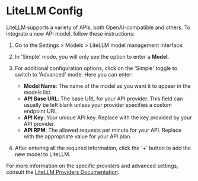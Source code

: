 # LiteLLM Config

LiteLLM supports a variety of APIs, both OpenAI-compatible and others. To integrate a new API model, follow these instructions:

1. Go to the Settings > Models > LiteLLM model management interface.
2. In 'Simple' mode, you will only see the option to enter a **Model**.
3. For additional configuration options, click on the 'Simple' toggle to switch to 'Advanced' mode. Here you can enter:
   - **Model Name**: The name of the model as you want it to appear in the models list.
   - **API Base URL**: The base URL for your API provider. This field can usually be left blank unless your provider specifies a custom endpoint URL.
   - **API Key**: Your unique API key. Replace with the key provided by your API provider.
   - **API RPM**: The allowed requests per minute for your API. Replace with the appropriate value for your API plan.

4. After entering all the required information, click the '+' button to add the new model to LiteLLM.

For more information on the specific providers and advanced settings, consult the [LiteLLM Providers Documentation](https://litellm.vercel.app/docs/providers).
